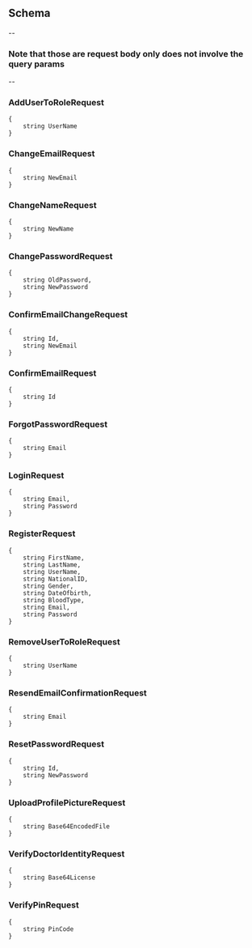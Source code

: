 ## Schema 

--
### Note that those are request body only does not involve the query params
--

### AddUserToRoleRequest
```
{
    string UserName
}
```

### ChangeEmailRequest
```
{
    string NewEmail
}
```

### ChangeNameRequest
```
{
    string NewName
}
```

### ChangePasswordRequest
```
{
    string OldPassword,
    string NewPassword
}
```

### ConfirmEmailChangeRequest
```
{
    string Id,
    string NewEmail
}
```

### ConfirmEmailRequest
```
{
    string Id
}
```

### ForgotPasswordRequest
```
{
    string Email
}
```

### LoginRequest
```
{
    string Email,
    string Password
}
```

### RegisterRequest
```
{
    string FirstName,
    string LastName,
    string UserName,
    string NationalID,
    string Gender,
    string DateOfbirth,
    string BloodType,
    string Email,
    string Password
}
```

### RemoveUserToRoleRequest
```
{
    string UserName
}
```

### ResendEmailConfirmationRequest
```
{
    string Email
}
```

### ResetPasswordRequest
```
{
    string Id,
    string NewPassword
}
```

### UploadProfilePictureRequest
```
{
    string Base64EncodedFile
}
```

### VerifyDoctorIdentityRequest
```
{
    string Base64License
}
```

### VerifyPinRequest
```
{
    string PinCode
}
```